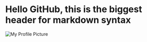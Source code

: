 # Hello GitHub, this is the biggest header for markdown syntax

![My Profile Picture](https://avatars.githubusercontent.com/u/227973037?v=4)
